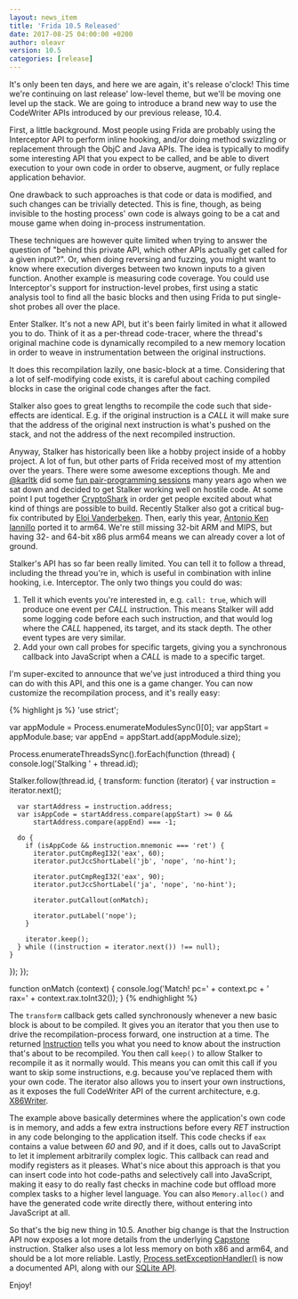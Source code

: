 ```yaml
---
layout: news_item
title: 'Frida 10.5 Released'
date: 2017-08-25 04:00:00 +0200
author: oleavr
version: 10.5
categories: [release]
---
```


It's only been ten days, and here we are again, it's release o'clock!
This time we're continuing on last release' low-level theme, but we'll be
moving one level up the stack. We are going to introduce a brand new way
to use the CodeWriter APIs introduced by our previous release, 10.4.

First, a little background. Most people using Frida are probably using the
Interceptor API to perform inline hooking, and/or doing method swizzling or
replacement through the ObjC and Java APIs. The idea is typically to modify some
interesting API that you expect to be called, and be able to divert execution to
your own code in order to observe, augment, or fully replace application
behavior.

One drawback to such approaches is that code or data is modified, and such
changes can be trivially detected. This is fine, though, as being invisible to
the hosting process' own code is always going to be a cat and mouse game when
doing in-process instrumentation.

These techniques are however quite limited when trying to answer the question
of "behind this private API, which other APIs actually get called for a given
input?". Or, when doing reversing and fuzzing, you might want to know where
execution diverges between two known inputs to a given function. Another example
is measuring code coverage. You could use Interceptor's support for
instruction-level probes, first using a static analysis tool to find all the
basic blocks and then using Frida to put single-shot probes all over the place.

Enter Stalker. It's not a new API, but it's been fairly limited in what it
allowed you to do. Think of it as a per-thread code-tracer, where the thread's
original machine code is dynamically recompiled to a new memory location in
order to weave in instrumentation between the original instructions.

It does this recompilation lazily, one basic-block at a time. Considering that
a lot of self-modifying code exists, it is careful about caching compiled blocks
in case the original code changes after the fact.

Stalker also goes to great lengths to recompile the code such that side-effects
are identical. E.g. if the original instruction is a *CALL* it will make sure
that the address of the original next instruction is what's pushed on the stack,
and not the address of the next recompiled instruction.

Anyway, Stalker has historically been like a hobby project inside of a hobby
project. A lot of fun, but other parts of Frida received most of my attention
over the years. There were some awesome exceptions though. Me and [@karltk][]
did some [fun pair-programming sessions][] many years ago when we sat down and
decided to get Stalker working well on hostile code. At some point I put
together [CryptoShark][] in order get people excited about what kind of things
are possible to build. Recently Stalker also got a critical bug-fix contributed
by [Eloi Vanderbeken]. Then, early this year, [Antonio Ken Iannillo][] ported it
to arm64. We're still missing 32-bit ARM and MIPS, but having 32- and 64-bit x86
plus arm64 means we can already cover a lot of ground.

Stalker's API has so far been really limited. You can tell it to follow a
thread, including the thread you're in, which is useful in combination with
inline hooking, i.e. Interceptor. The only two things you could do was:

1. Tell it which events you're interested in, e.g. `call: true`, which will
   produce one event per *CALL* instruction. This means Stalker will add some
   logging code before each such instruction, and that would log where the
   *CALL* happened, its target, and its stack depth. The other event types are
   very similar.
2. Add your own call probes for specific targets, giving you a synchronous
   callback into JavaScript when a *CALL* is made to a specific target.

I'm super-excited to announce that we've just introduced a third thing you
can do with this API, and this one is a game changer. You can now customize
the recompilation process, and it's really easy:

{% highlight js %}
'use strict';

var appModule = Process.enumerateModulesSync()[0];
var appStart = appModule.base;
var appEnd = appStart.add(appModule.size);

Process.enumerateThreadsSync().forEach(function (thread) {
  console.log('Stalking ' + thread.id);

  Stalker.follow(thread.id, {
    transform: function (iterator) {
      var instruction = iterator.next();

      var startAddress = instruction.address;
      var isAppCode = startAddress.compare(appStart) >= 0 &&
          startAddress.compare(appEnd) === -1;

      do {
        if (isAppCode && instruction.mnemonic === 'ret') {
          iterator.putCmpRegI32('eax', 60);
          iterator.putJccShortLabel('jb', 'nope', 'no-hint');

          iterator.putCmpRegI32('eax', 90);
          iterator.putJccShortLabel('ja', 'nope', 'no-hint');

          iterator.putCallout(onMatch);

          iterator.putLabel('nope');
        }

        iterator.keep();
      } while ((instruction = iterator.next()) !== null);
    }
  });
});

function onMatch (context) {
  console.log('Match! pc=' + context.pc +
      ' rax=' + context.rax.toInt32());
}
{% endhighlight %}

The `transform` callback gets called synchronously whenever a new basic block
is about to be compiled. It gives you an iterator that you then use to drive
the recompilation-process forward, one instruction at a time. The returned
[Instruction][] tells you what you need to know about the instruction that's
about to be recompiled. You then call `keep()` to allow Stalker to recompile it
as it normally would. This means you can omit this call if you want to skip some
instructions, e.g. because you've replaced them with your own code. The iterator
also allows you to insert your own instructions, as it exposes the full
CodeWriter API of the current architecture, e.g. [X86Writer][].

The example above basically determines where the application's own code is in
memory, and adds a few extra instructions before every *RET* instruction in
any code belonging to the application itself. This code checks if `eax` contains
a value between *60* and *90*, and if it does, calls out to JavaScript to let it
implement arbitrarily complex logic. This callback can read and modify
registers as it pleases. What's nice about this approach is that you can
insert code into hot code-paths and selectively call into JavaScript, making
it easy to do really fast checks in machine code but offload more complex tasks
to a higher level language. You can also `Memory.alloc()` and have the generated
code write directly there, without entering into JavaScript at all.

So that's the big new thing in 10.5. Another big change is that the Instruction
API now exposes a lot more details from the underlying [Capstone][] instruction.
Stalker also uses a lot less memory on both x86 and arm64, and should be a lot
more reliable. Lastly, [Process.setExceptionHandler()][] is now a documented
API, along with our [SQLite API][].

Enjoy!

[@karltk]: https://twitter.com/karltk
[fun pair-programming sessions]: http://blog.kalleberg.org/post/833101026/live-x86-code-instrumentation-with-frida
[CryptoShark]: https://www.youtube.com/watch?v=hzDsxtcRavY
[Eloi Vanderbeken]: https://twitter.com/elvanderb
[Antonio Ken Iannillo]: https://twitter.com/AKIannillo
[Instruction]: /docs/javascript-api/#instruction
[X86Writer]: /docs/javascript-api/#x86writer
[Capstone]: http://www.capstone-engine.org/
[Process.setExceptionHandler()]: /docs/javascript-api/#process
[SQLite API]: https://www.frida.re/docs/javascript-api/#sqlitedatabase
